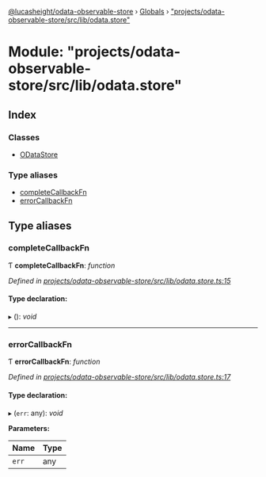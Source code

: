 [@lucasheight/odata-observable-store](../README.md) › [Globals](../globals.md) › ["projects/odata-observable-store/src/lib/odata.store"](_projects_odata_observable_store_src_lib_odata_store_.md)

# Module: "projects/odata-observable-store/src/lib/odata.store"

## Index

### Classes

* [ODataStore](../classes/_projects_odata_observable_store_src_lib_odata_store_.odatastore.md)

### Type aliases

* [completeCallbackFn](_projects_odata_observable_store_src_lib_odata_store_.md#completecallbackfn)
* [errorCallbackFn](_projects_odata_observable_store_src_lib_odata_store_.md#errorcallbackfn)

## Type aliases

###  completeCallbackFn

Ƭ **completeCallbackFn**: *function*

*Defined in [projects/odata-observable-store/src/lib/odata.store.ts:15](https://github.com/lucasheight/odata-observable-store/blob/c956e7f8/projects/odata-observable-store/src/lib/odata.store.ts#L15)*

#### Type declaration:

▸ (): *void*

___

###  errorCallbackFn

Ƭ **errorCallbackFn**: *function*

*Defined in [projects/odata-observable-store/src/lib/odata.store.ts:17](https://github.com/lucasheight/odata-observable-store/blob/c956e7f8/projects/odata-observable-store/src/lib/odata.store.ts#L17)*

#### Type declaration:

▸ (`err`: any): *void*

**Parameters:**

Name | Type |
------ | ------ |
`err` | any |
